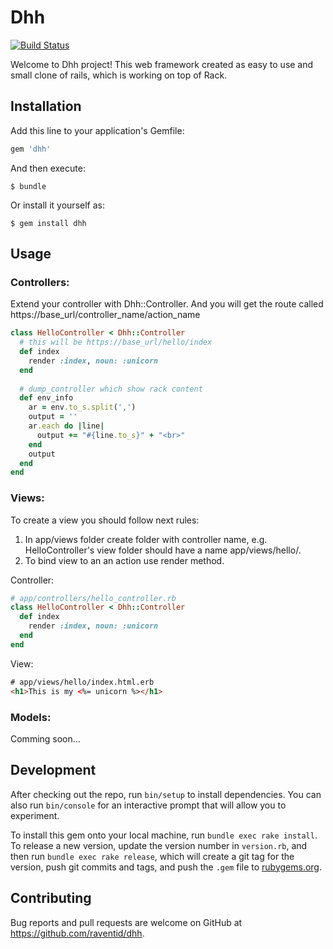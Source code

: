 # Dhh
[![Build Status](https://travis-ci.org/raventid/dhh.svg?branch=master)](https://travis-ci.org/raventid/dhh)

Welcome to Dhh project! This web framework created as easy to use and small clone of rails, which is working on top of Rack.

## Installation

Add this line to your application's Gemfile:

```ruby
gem 'dhh'
```

And then execute:

    $ bundle

Or install it yourself as:

    $ gem install dhh

## Usage

### Controllers:

Extend your controller with Dhh::Controller. And you will get the route called https://base_url/controller_name/action_name

``` ruby
class HelloController < Dhh::Controller
  # this will be https://base_url/hello/index
  def index
    render :index, noun: :unicorn
  end
  
  # dump_controller which show rack content
  def env_info
    ar = env.to_s.split(',')
    output = ''
    ar.each do |line|
      output += "#{line.to_s}" + "<br>"
    end
    output
  end
end
```

### Views:

To create a view you should follow next rules:

1. In app/views folder create folder with controller name, e.g. HelloController's view folder should have a name app/views/hello/.
2. To bind view to an an action use render method.

Controller:

```ruby
# app/controllers/hello_controller.rb
class HelloController < Dhh::Controller
  def index
    render :index, noun: :unicorn
  end
end
```

View:

```html
# app/views/hello/index.html.erb
<h1>This is my <%= unicorn %></h1>
```

### Models:

Comming soon...

## Development

After checking out the repo, run `bin/setup` to install dependencies. You can also run `bin/console` for an interactive prompt that will allow you to experiment.

To install this gem onto your local machine, run `bundle exec rake install`. To release a new version, update the version number in `version.rb`, and then run `bundle exec rake release`, which will create a git tag for the version, push git commits and tags, and push the `.gem` file to [rubygems.org](https://rubygems.org).

## Contributing

Bug reports and pull requests are welcome on GitHub at https://github.com/raventid/dhh.

